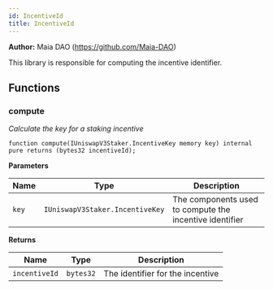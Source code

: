 ```yaml
---
id: IncentiveId
title: IncentiveId
---
```


**Author:**
Maia DAO (https://github.com/Maia-DAO)

This library is responsible for computing the incentive identifier.


## Functions
### compute

*Calculate the key for a staking incentive*


```solidity
function compute(IUniswapV3Staker.IncentiveKey memory key) internal pure returns (bytes32 incentiveId);
```
**Parameters**

|Name|Type|Description|
|----|----|-----------|
|`key`|`IUniswapV3Staker.IncentiveKey`|The components used to compute the incentive identifier|

**Returns**

|Name|Type|Description|
|----|----|-----------|
|`incentiveId`|`bytes32`|The identifier for the incentive|


